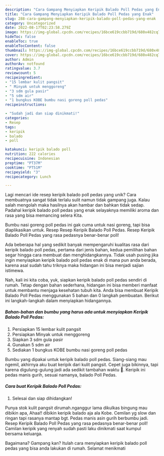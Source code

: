 ```yaml
---
description: "Cara Gampang Menyiapkan Keripik Balado Poll Pedas yang Enak"
title: "Cara Gampang Menyiapkan Keripik Balado Poll Pedas yang Enak"
slug: 288-cara-gampang-menyiapkan-keripik-balado-poll-pedas-yang-enak
category: Uncategorized
date: 2022-08-17T02:23:58.279Z
image: https://img-global.cpcdn.com/recipes/16bce619ccbb719d/680x482cq70/keripik-balado-poll-pedas-foto-resep-utama.jpg
hideToc: false
enableToc: true
enableTocContent: false
thumbnail: https://img-global.cpcdn.com/recipes/16bce619ccbb719d/680x482cq70/keripik-balado-poll-pedas-foto-resep-utama.jpg
cover: https://img-global.cpcdn.com/recipes/16bce619ccbb719d/680x482cq70/keripik-balado-poll-pedas-foto-resep-utama.jpg
author: Admin
authorAv: notfound
ratingvalue: 3.7
reviewcount: 5
recipeingredient:
- "15 lembar kulit pangsit"
- " Minyak untuk menggoreng"
- "3 sdm gula pasir"
- "5 sdm air"
- "1 bungkus KOBE bumbu nasi goreng poll pedas"
recipeinstructions:

- "Sudah jadi dan siap dinikmati!"
categories:
- Resep
tags:
- keripik
- balado
- poll

katakunci: keripik balado poll 
nutrition: 222 calories
recipecuisine: Indonesian
preptime: "PT37M"
cooktime: "PT51M"
recipeyield: "3"
recipecategory: Lunch

---
```





Lagi mencari ide resep keripik balado poll pedas yang unik? Cara membuatnya sangat tidak terlalu sulit namun tidak gampang juga. Kalau salah mengolah maka hasilnya akan hambar dan bahkan tidak sedap. Padahal keripik balado poll pedas yang enak selayaknya memiliki aroma dan rasa yang bisa memancing selera Kita.





Bumbu nasi goreng poll pedas ini gak cuma untuk nasi goreng, tapi bisa diaplikasikan untuk. Resep Resep Keripik Balado Poll Pedas. Resep Keripik Balado Poll Pedas yang rasa pedasnya benar-benar poll!

Ada beberapa hal yang sedikit banyak mempengaruhi kualitas rasa dari keripik balado poll pedas, pertama dari jenis bahan, kedua pemilihan bahan segar hingga cara membuat dan menghidangkannya. Tidak usah pusing jika ingin menyiapkan keripik balado poll pedas enak di mana pun anda berada, karena asal sudah tahu triknya maka hidangan ini bisa menjadi sajian istimewa.






Nah, kali ini kita coba, yuk, siapkan keripik balado poll pedas sendiri di rumah. Tetap dengan bahan sederhana, hidangan ini bisa memberi manfaat untuk membantu menjaga kesehatan tubuh kita. Anda bisa membuat Keripik Balado Poll Pedas menggunakan 5 bahan dan 0 langkah pembuatan. Berikut ini langkah-langkah dalam menyiapkan hidangannya.

<!--inarticleads1-->

##### Bahan-bahan dan bumbu yang harus ada untuk menyiapkan Keripik Balado Poll Pedas:

1. Persiapkan 15 lembar kulit pangsit
1. Persiapkan  Minyak untuk menggoreng
1. Siapkan 3 sdm gula pasir
1. Gunakan 5 sdm air
1. Sediakan 1 bungkus KOBE bumbu nasi goreng poll pedas


Bumbu yang dipakai untuk keripik balado poll pedas. Siang-siang mau ngemil, akhirnya aku buat keripik dari kulit pangsit. Cepet juga bikinnya, tapi karena digulung-gulung jadi ada sedikit tambahan waktu 🤭. Keripik ini pedas manis gurih, sesuai namanya, balado Poll Pedas. 

<!--inarticleads2-->

##### Cara buat Keripik Balado Poll Pedas:


1. Selesai dan siap dihidangkan!

Punya stok kulit pangsit dirumah.nganggur lama dikulkas bingung mau dibikin apa, Ahaa!! dibikin keripik balado aja ala Kobe. Cemilan yg slow dan ringan tapi rasanya mantap bgt. Pedas manis asin gurih berbumbu jadi. Resep Keripik Balado Poll Pedas yang rasa pedasnya benar-benar poll! Camilan keripik yang renyah sudah pasti laku dinikmati saat kumpul bersama keluarga. 

Bagaimana? Gampang kan? Itulah cara menyiapkan keripik balado poll pedas yang bisa anda lakukan di rumah. Selamat menikmati
